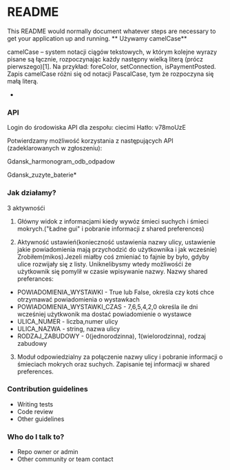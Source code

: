 # README #

This README would normally document whatever steps are necessary to get your application up and running.
**
Używamy camelCase**

camelCase – system notacji ciągów tekstowych, w którym kolejne wyrazy pisane są łącznie, rozpoczynając każdy następny wielką literą (prócz pierwszego)[1]. Na przykład: foreColor, setConnection, isPaymentPosted. Zapis camelCase różni się od notacji PascalCase, tym że rozpoczyna się małą literą.


*
### API ###
Login do środowiska API dla zespołu: ciecimi
Hatło: v78moUzE

Potwierdzamy możliwość korzystania z następujących API (zadeklarowanych w zgłoszeniu):

 
Gdansk_harmonogram_odb_odpadow

Gdansk_zuzyte_baterie*


 


### Jak działamy? ###

3 aktywnośći

1. Główny widok z informacjami kiedy wywóz śmieci suchych i śmieci mokrych.("Ładne gui" i pobranie informacji z shared preferences)

2. Aktywność ustawień(konieczność ustawienia nazwy ulicy, ustawienie jakie powiadomienia mają przychodzić do użytkownika i jak wcześnie)
Zrobiłem(mikos).Jezeli miałby coś zmieniać to fajnie by było, gdyby ulice rozwijały się z listy. Uniknelibysmy wtedy możliwośći że użytkownik się pomylił w czasie wpisywanie nazwy. 
Nazwy shared preferances:
* POWIADOMIENIA_WYSTAWKI - True lub False, określa czy kotś chce otrzymawać powiadomienia o wystawkach
* POWIADOMIENIA_WYSTAWKI_CZAS - 7,6,5,4,2,0 określa ile dni wcześniej użytkwonik ma dostać powiadomienie o wystawce
* ULICA_NUMER - liczba,numer ulicy
* ULICA_NAZWA - string, nazwa ulicy
* RODZAJ_ZABUDOWY - 0(jednorodzinna), 1(wielorodzinna), rodzaj zabudowy       


3. Moduł odpowiedzialny za połączenie nazwy ulicy i pobranie informacji o śmieciach mokrych oraz suchych. Zapisanie tej informacji w shared preferences.  

### Contribution guidelines ###

* Writing tests
* Code review
* Other guidelines

### Who do I talk to? ###

* Repo owner or admin
* Other community or team contact